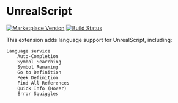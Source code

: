 # UnrealScript
[![Marketplace Version](https://vsmarketplacebadge.apphb.com/version/EliotVU.uc.svg "Current Release")](https://marketplace.visualstudio.com/items?itemName=EliotVU.uc)
[![Build Status](https://travis-ci.org/EliotVU/UnrealScript-Language-Service.svg?branch=master)](https://travis-ci.org/EliotVU/UnrealScript-Language-Service)

This extension adds language support for UnrealScript, including:

    Language service
        Auto-Completion
        Symbol Searching
        Symbol Renaming
        Go to Definition
        Peek Definition
        Find All References
        Quick Info (Hover)
        Error Squiggles

